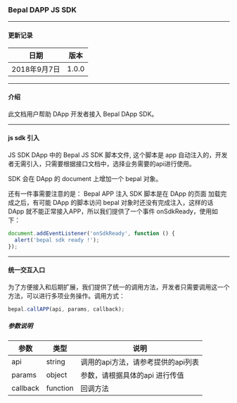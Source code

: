 ### Bepal DAPP JS SDK 

------------
#### 更新记录
|  日期 | 版本  |
| ------------ | ------------ |
|  2018年9月7日 |  1.0.0 |

------------
#### 介绍
此文档用户帮助 DApp 开发者接入 Bepal DApp SDK。

------------
#### js sdk 引入
JS SDK  DApp 中的 Bepal JS SDK 脚本文件, 这个脚本是 app 自动注入的，开发者无需引入，只需要根据接口文档中，选择业务需要的api进行使用。

SDK 会在 DApp 的 document 上增加一个 bepal 对象。

还有一件事需要注意的是： Bepal APP 注入 SDK 脚本是在 DApp 的页面 加载完成之后，有可能 DApp 的脚本访问 bepal 对象时还没有完成注入，这样的话 DApp 就不能正常接入APP，所以我们提供了一个事件 onSdkReady，使用如下：

```javascript
document.addEventListener('onSdkReady', function () {
  alert('bepal sdk ready !');
});

```

------------

#### 统一交互入口
为了方便接入和后期扩展，我们提供了统一的调用方法，开发者只需要调用这一个方法，可以进行多项业务操作。调用方式：
```javascript
bepal.callAPP(api, params, callback);
```
##### 参数说明
|  参数 | 类型  | 说明  |
| ------------ | ------------ | ------------ |
| api  | string  | 调用的api方法，请参考提供的api列表  |
|  params | object  | 参数，请根据具体的api 进行传值  |
|  callback | function  |  回调方法 |
